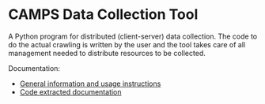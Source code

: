 CAMPS Data Collection Tool
=====

A Python program for distributed (client-server) data collection. The code to do the actual crawling is written by the user and the tool takes care of all management needed to distribute resources to be collected. 

Documentation:

* [General information and usage instructions](https://github.com/fghso/camps-dct/wiki)
* [Code extracted documentation]()
